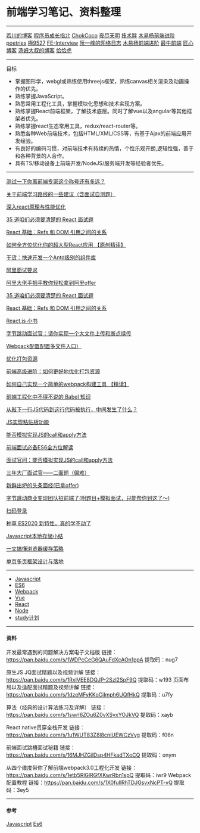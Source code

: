 # 前端学习笔记、资料整理

---
[若川的博客](https://lxchuan12.cn/)<span style="margin-right:20px"/>
[程序员成长指北](http://www.inode.club/)<span style="margin-right:20px"/>
[ChokCoco](https://www.cnblogs.com/coco1s/)<span style="margin-right:20px"/>
[夜尽天明](https://biaochenxuying.cn/)<span style="margin-right:20px"/>
[技术胖](https://jspang.com/)<span style="margin-right:20px"/>
[木易杨前端进阶](https://muyiy.vip/blog/)<span style="margin-right:20px"/>
[poetries](https://blog.poetries.top/)<span style="margin-right:20px"/>
[極9527](https://blog.poetries.top/)<span style="margin-right:20px"/>
[FE-Interview](http://blog.poetries.top/FE-Interview-Questions/)<span style="margin-right:20px"/>
[阮一峰的网络日志](http://www.ruanyifeng.com/blog/javascript/)<span style="margin-right:20px"/>
[木易杨前端进阶](https://www.muyiy.cn/blog/)<span style="margin-right:20px"/>
[最牛前端](http://f2er.club/)<span style="margin-right:20px"/>
[匠心博客](https://zhaomenghuan.js.org/nav/)<span style="margin-right:20px"/>
[汤姆大叔的博客](https://www.cnblogs.com/TomXu/archive/2011/12/15/2288411.html)<span style="margin-right:20px"/>
[恰恰虎](https://me.csdn.net/tcy83)<span style="margin-right:20px"/>


---


目标

- 掌握图形学，webgl或熟练使用threejs框架，熟练canvas相关渲染及动画操作的优先。
- 熟练掌握JavaScript。
- 熟悉常用工程化工具，掌握模块化思想和技术实现方案。
- 熟练掌握React前端框架，了解技术底层。同时了解vue以及angular等其他框架者优先。
- 熟练掌握react生态常用工具，redux/react-router等。
- 熟悉各种Web前端技术，包括HTML/XML/CSS等，有基于Ajax的前端应用开发经验。
- 有良好的编码习惯，对前端技术有持续的热情，个性乐观开朗,逻辑性强，善于和各种背景的人合作。
- 具有TS/移动设备上前端开发/NodeJS/服务端开发等经验者优先。

---

[测试一下你离前端专家这个称号还有多远？](https://mp.weixin.qq.com/s/iQpHQZ7d3BFNEWTzg_89fA)

[关于前端学习路线的一些建议（含面试自测题）](https://mp.weixin.qq.com/s/KZ6BRfaLOQ0akQvnFvtZHw)

[深入react原理与性能优化](https://mp.weixin.qq.com/s/y5C0i34dOKUe8xCxxKusIQ)

[35 道咱们必须要清楚的 React 面试题](https://www.toutiao.com/a6755977669386437123/?tt_from=weixin&utm_campaign=client_share&wxshare_count=1&timestamp=1582956452&app=news_article&utm_source=weixin&utm_medium=toutiao_ios&req_id=202002291407310101290351342DC88A7F&group_id=6755977669386437123)

[React 基础：Refs 和 DOM 引用之间的关系](https://www.toutiao.com/a6798161862249677315/?tt_from=weixin&utm_campaign=client_share&wxshare_count=1&timestamp=1582903719&app=news_article&utm_source=weixin&utm_medium=toutiao_ios&req_id=20200228232838010130036150011C2C58&group_id=6798161862249677315)

[如何全方位优化你的超大型React应用 【原创精读】](https://mp.weixin.qq.com/s/OwIax6DckFcUuZxE5K6XEQ)

[干货：快速开发一个Antd级别的组件库](https://mp.weixin.qq.com/s/KnMO5JiLfb465Ca1vf6mYA)

[阿里面试要求](https://mp.weixin.qq.com/s/JVEKNLXVxp4TwfMUR3u_WQ)

[阿里大佬手把手教你轻松拿到阿里offer](https://mp.weixin.qq.com/s/vrVWIEh-8q-OL8_QIi9CGg)

[35 道咱们必须要清楚的 React 面试题](https://www.toutiao.com/a6755977669386437123/?tt_from=weixin&utm_campaign=client_share&wxshare_count=1&timestamp=1582956452&app=news_article&utm_source=weixin&utm_medium=toutiao_ios&req_id=202002291407310101290351342DC88A7F&group_id=6755977669386437123)

[React 基础：Refs 和 DOM 引用之间的关系](https://www.toutiao.com/a6798161862249677315/?tt_from=weixin&utm_campaign=client_share&wxshare_count=1&timestamp=1582903719&app=news_article&utm_source=weixin&utm_medium=toutiao_ios&req_id=20200228232838010130036150011C2C58&group_id=6798161862249677315)

[React.js 小书](http://huziketang.mangojuice.top/books/react/)

[字节跳动面试官：请你实现一个大文件上传和断点续传](https://mp.weixin.qq.com/s/xabsRAsBDoPfbRytAPikGA)

[Webpack配置配置多文件入口）](https://www.jianshu.com/p/c915685b5c88)

[优化打包资源](https://segmentfault.com/a/1190000021831705)

[前端高级进阶：如何更好地优化打包资源](https://mp.weixin.qq.com/s/NM7udqlmsGh2KzMmuo-4Ew)

[如何自己实现一个简单的webpack构建工具 【精读】](https://mp.weixin.qq.com/s/ofQfNbO28wPxoEANtdJqsw)

[前端工程化中不得不说的 Babel 知识](https://mp.weixin.qq.com/s/OA2H-ybMSsuS9gBGI5yLQQ)

[从敲下一行JS代码到这行代码被执行，中间发生了什么？](https://mp.weixin.qq.com/s/SLXioAzI-0QrOukSJb6irw)

[JS实现粘贴板功能](https://mp.weixin.qq.com/s/uoCIyGF92b0u51VuFqmj_g)

[能否模拟实现JS的call和apply方法](https://mp.weixin.qq.com/s/KbJrfDzDujl2jIX4mYB-6w)

[前端面试必备ES6全方位解读](https://mp.weixin.qq.com/s/5-8KOv210ji5d_Dq_pq6cw)

[面试官问：能否模拟实现JS的call和apply方法](https://mp.weixin.qq.com/s/17HqvnR4o8Zo1SuWDIzSXQ)

[三年大厂面试官——二面题（偏难）](https://mp.weixin.qq.com/s/bTewcTE3yCN6FGRn9MzHAw)

[新鲜出炉的头条面经(已拿offer)](https://mp.weixin.qq.com/s/JtdWPnRYxNKawXJm5HeW0w)

[字节跳动商业变现团队招前端了(附题目+模拟面试，只能帮你到这了～)](https://mp.weixin.qq.com/s/N77kis0fF-C-NsZldr-vAg)

[扫码登录](https://mp.weixin.qq.com/s/gA0JQp4j2ym9qOyQkC3qkA)

[种草 ES2020 新特性，真的学不动了](https://mp.weixin.qq.com/s/uCh_-INv0E2UzS_mMAa0SA)

[Javascript本地存储小结](https://mp.weixin.qq.com/s/Di2SFo1ZZ-vKwsBnAA8yPg)

[一文搞懂浏览器缓存策略](https://mp.weixin.qq.com/s/j83w5ejh4jAwivuINN9BFw)

[单页多页框架设计与落地](https://mp.weixin.qq.com/s/mhoRDgbjHDGjitEoYYJh7g)

----
- <a href="/Guide/Javascript/异步问题大全.html">Javascript</a>
- <a href="/Guide/Javascript/变量声明.html">ES6</a>
- <a href="/Guide/_Webpack/Webpack01.html">Webpack</a>
- <a href="/Guide/Vue/Day1_READE.html">Vue</a>
- <a href="/Guide/React/creat-react-app.html">React</a>
- <a href="/Guide/Node/node.html">Node</a>
- <a href="/Guide/Study/study.html">study计划</a>

---
#### 资料

开发最常遇到的问题解决方案电子文档版
链接：https://pan.baidu.com/s/1WDPcCeG6QAuFdXcAOn1ppA 
提取码：nug7 


原生JS JQ面试精题以及视频讲解
链接：https://pan.baidu.com/s/1RxIVEE8DQJP-2Szl2SpF9Q 
提取码：w193 
页面布局以及适配面试精题及视频讲解
链接：https://pan.baidu.com/s/1dzeMFyKKoCiImph6UQfHkQ 
提取码：u7fy 


算法（经典的设计算法练习及详解）
链接：https://pan.baidu.com/s/1swrI6ZOu6Z0vXSvxYOJkVQ 
提取码：xayb 

React native贯穿全栈开发
链接：https://pan.baidu.com/s/1u1WUT83Z8l8cniUEWCzVyg 
提取码：f06n 


前端面试跳槽面试秘籍
链接：https://pan.baidu.com/s/16MJHZGilDsp4HFkadTXoCQ 
提取码：onym 


从四个维度带你了解前端webpack3.0工程化开发
链接：https://pan.baidu.com/s/1etb5RlGlRGfXKwrRbn1spQ 
提取码：iwr9 
Webpack配置教程
链接：https://pan.baidu.com/s/1X0fuIlRhTDJGsvxNcPT-vQ 
提取码：3ey5 

---

#### 参考
[Javascript](https://wangdoc.com/)
[Es6](https://es6.ruanyifeng.com/)